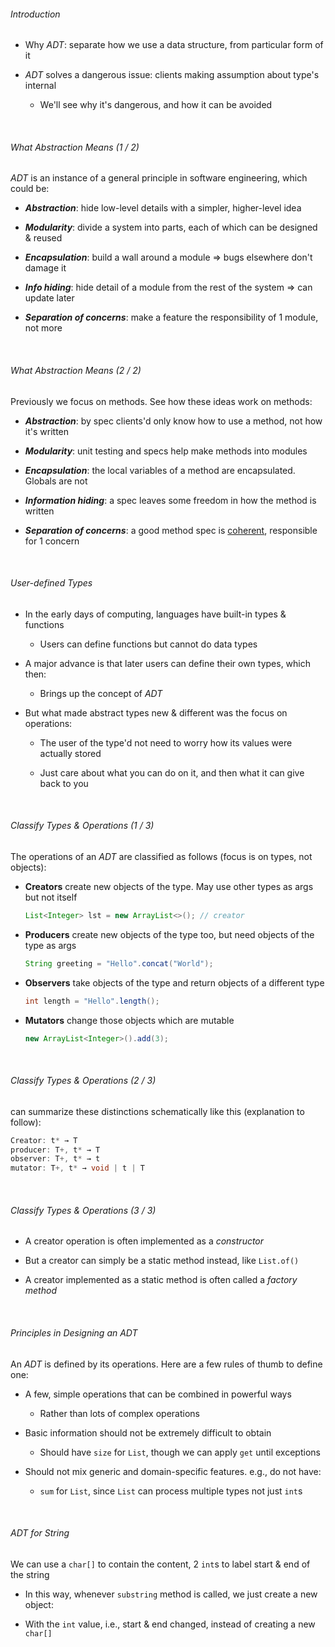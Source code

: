 ###### Introduction

- Why *ADT*: separate how we use a data structure, from particular form of it

- *ADT* solves a dangerous issue: clients making assumption about type's internal
  
  - We'll see why it's dangerous, and how it can be avoided

    

###### What Abstraction Means (1 / 2)

*ADT* is an instance of a general principle in software engineering, which could be:

- ***Abstraction***: hide low-level details with a simpler, higher-level idea

- ***Modularity***: divide a system into parts, each of which can be designed & reused

- ***Encapsulation***: build a wall around a module => bugs elsewhere don't damage it

- ***Info hiding***: hide detail of a module from the rest of the system => can update later

- ***Separation of concerns***: make a feature the responsibility of 1 module, not more

    

###### What Abstraction Means (2 / 2)

Previously we focus on methods. See how these ideas work on methods:

- ***Abstraction***: by spec clients'd only know how to use a method, not how it's written

- ***Modularity***: unit testing and specs help make methods into modules

- ***Encapsulation***: the local variables of a method are encapsulated. Globals are not

- ***Information hiding***: a spec leaves some freedom in how the method is written

- ***Separation of concerns***: a good method spec is [coherent](http://web.mit.edu/6.031/www/sp21/classes/07-designing-specs/#the_specification_should_be_coherent), responsible for 1 concern

    

###### User-defined Types

- In the early days of computing, languages have built-in types & functions
  
  - Users can define functions but cannot do data types

- A major advance is that later users can define their own types, which then:
  
  - Brings up the concept of *ADT*

- But what made abstract types new & different was the focus on operations:
  
  - The user of the type'd not need to worry how its values were actually stored
  
  - Just care about what you can do on it, and then what it can give back to you

    

###### Classify Types & Operations (1 / 3)

The operations of an *ADT* are classified as follows (focus is on types, not objects):

- **Creators** create new objects of the type. May use other types as args but not itself
  
  ```java
  List<Integer> lst = new ArrayList<>(); // creator
  ```

- **Producers** create new objects of the type too, but need objects of the type as args
  
  ```java
  String greeting = "Hello".concat("World");
  ```

- **Observers** take objects of the type and return objects of a different type
  
  ```java
  int length = "Hello".length();
  ```

- **Mutators** change those objects which are mutable
  
  ```java
  new ArrayList<Integer>().add(3);
  ```

        

###### Classify Types & Operations (2 / 3)

can summarize these distinctions schematically like this (explanation to follow):

```c
Creator: t* → T
producer: T+, t* → T
observer: T+, t* → t
mutator: T+, t* → void | t | T
```

    

###### Classify Types & Operations (3 / 3)

- A creator operation is often implemented as a *constructor*

- But a creator can simply be a static method instead, like `List.of()`

- A creator implemented as a static method is often called a *factory method*

    

###### Principles in Designing an ADT

An *ADT* is defined by its operations. Here are a few rules of thumb to define one:

- A few, simple operations that can be combined in powerful ways
  
  - Rather than lots of complex operations

- Basic information should not be extremely difficult to obtain
  
  - Should have `size` for `List`, though we can apply `get` until exceptions

- Should not mix generic and domain-specific features. e.g., do not have:
  
  - `sum` for `List`, since `List` can process multiple types not just `int`s

    

###### ADT for String

We can use a `char[]` to contain the content, 2 `int`s to label start & end of the string

- In this way, whenever `substring` method is called, we just create a new object:

- With the `int` value, i.e., start & end changed, instead of creating a new `char[]`
